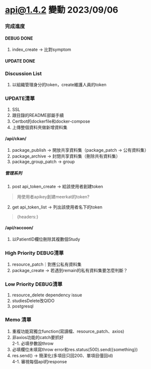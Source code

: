 # api@1.4.2 變動 2023/09/06

### 完成進度
#### DEBUG DONE
1. index_create -> 比對symptom

#### UPDATE DONE

### Discussion List
1. 以組織管理身分的token，create維護人員的token

### UPDATE清單
1. SSL<br>
2. 跟目錄的README部屬手續<br>
3. Certbot的dockerfile和docker-compose<br>
4. 上傳整個資料夾做新增資料集

#### /api/ckan/
1. package_publish -> 開放共享資料集（package_patch -> 公有資料集）<br>
2. package_archive -> 封閉共享資料集（刪除共有資料集）<br>
3. package_group_patch -> group<br>

##### 管理系列
1. post api_token_create -> 給該使用者創建token
  > 用使用者apikey創建meerkat的token?
2. get api_token_list -> 列出該使用者名下的token
  > {headers:<token>}

#### /api/raccoon/
1. 以PatientID欄位刪除其複數個Study<br>

### High Priority DEBUG清單
1. resource_patch｜對應公私有資料集
2. package_create -> 若遇到remain的私有資料集要怎麼判斷？

### Low Priority DEBUG清單
1. resource_delete dependency issue<br>
2. studiesDelete改QIDO<br>
3. postgresql<br>

### Memo 清單
1. 重複功能寫獨立function(寫讀檔、resource_patch、axios)<br>
2. 非axios功能的catch要抓好<br>
2-1. 必填參數設throw<br>
3. 必填欄位未填寫throw error和res.status(500).send({something})<br>
4. res.send() -> 簡潔化(多項目只回200、單項目僅回id)<br>
4-1. 審視每個api的response<br>
